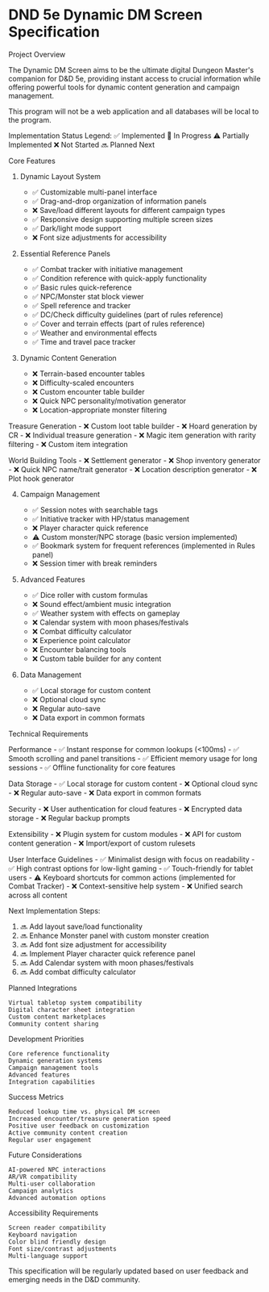 # DND 5e Dynamic DM Screen Specification

Project Overview

The Dynamic DM Screen aims to be the ultimate digital Dungeon Master's companion for D&D 5e, providing instant access to crucial information while offering powerful tools for dynamic content generation and campaign management.

This program will not be a web application and all databases will be local to the program.

Implementation Status Legend:
✅ Implemented
🔄 In Progress
⚠️ Partially Implemented
❌ Not Started
🔜 Planned Next

Core Features

1. Dynamic Layout System
    - ✅ Customizable multi-panel interface
    - ✅ Drag-and-drop organization of information panels
    - ❌ Save/load different layouts for different campaign types
    - ✅ Responsive design supporting multiple screen sizes
    - ✅ Dark/light mode support
    - ❌ Font size adjustments for accessibility

2. Essential Reference Panels
    - ✅ Combat tracker with initiative management
    - ✅ Condition reference with quick-apply functionality
    - ✅ Basic rules quick-reference
    - ✅ NPC/Monster stat block viewer
    - ✅ Spell reference and tracker
    - ✅ DC/Check difficulty guidelines (part of rules reference)
    - ✅ Cover and terrain effects (part of rules reference)
    - ✅ Weather and environmental effects
    - ✅ Time and travel pace tracker

3. Dynamic Content Generation
    - ❌ Terrain-based encounter tables
    - ❌ Difficulty-scaled encounters
    - ❌ Custom encounter table builder
    - ❌ Quick NPC personality/motivation generator
    - ❌ Location-appropriate monster filtering

Treasure Generation
    - ❌ Custom loot table builder
    - ❌ Hoard generation by CR
    - ❌ Individual treasure generation
    - ❌ Magic item generation with rarity filtering
    - ❌ Custom item integration

World Building Tools
    - ❌ Settlement generator
    - ❌ Shop inventory generator
    - ❌ Quick NPC name/trait generator
    - ❌ Location description generator
    - ❌ Plot hook generator

4. Campaign Management
    - ✅ Session notes with searchable tags
    - ✅ Initiative tracker with HP/status management
    - ❌ Player character quick reference
    - ⚠️ Custom monster/NPC storage (basic version implemented)
    - ✅ Bookmark system for frequent references (implemented in Rules panel)
    - ❌ Session timer with break reminders

5. Advanced Features
    - ✅ Dice roller with custom formulas
    - ❌ Sound effect/ambient music integration
    - ✅ Weather system with effects on gameplay
    - ❌ Calendar system with moon phases/festivals
    - ❌ Combat difficulty calculator
    - ❌ Experience point calculator
    - ❌ Encounter balancing tools
    - ❌ Custom table builder for any content

6. Data Management
    - ✅ Local storage for custom content
    - ❌ Optional cloud sync
    - ❌ Regular auto-save
    - ❌ Data export in common formats

Technical Requirements

Performance
    - ✅ Instant response for common lookups (<100ms)
    - ✅ Smooth scrolling and panel transitions
    - ✅ Efficient memory usage for long sessions
    - ✅ Offline functionality for core features

Data Storage
    - ✅ Local storage for custom content
    - ❌ Optional cloud sync
    - ❌ Regular auto-save
    - ❌ Data export in common formats

Security
    - ❌ User authentication for cloud features
    - ❌ Encrypted data storage
    - ❌ Regular backup prompts

Extensibility
    - ❌ Plugin system for custom modules
    - ❌ API for custom content generation
    - ❌ Import/export of custom rulesets

User Interface Guidelines
    - ✅ Minimalist design with focus on readability
    - ✅ High contrast options for low-light gaming
    - ✅ Touch-friendly for tablet users
    - ⚠️ Keyboard shortcuts for common actions (implemented for Combat Tracker)
    - ❌ Context-sensitive help system
    - ❌ Unified search across all content

Next Implementation Steps:
1. 🔜 Add layout save/load functionality
2. 🔜 Enhance Monster panel with custom monster creation
3. 🔜 Add font size adjustment for accessibility
4. 🔜 Implement Player character quick reference panel
5. 🔜 Add Calendar system with moon phases/festivals
6. 🔜 Add combat difficulty calculator

Planned Integrations

    Virtual tabletop system compatibility
    Digital character sheet integration
    Custom content marketplaces
    Community content sharing

Development Priorities

    Core reference functionality
    Dynamic generation systems
    Campaign management tools
    Advanced features
    Integration capabilities

Success Metrics

    Reduced lookup time vs. physical DM screen
    Increased encounter/treasure generation speed
    Positive user feedback on customization
    Active community content creation
    Regular user engagement

Future Considerations

    AI-powered NPC interactions
    AR/VR compatibility
    Multi-user collaboration
    Campaign analytics
    Advanced automation options

Accessibility Requirements

    Screen reader compatibility
    Keyboard navigation
    Color blind friendly design
    Font size/contrast adjustments
    Multi-language support

This specification will be regularly updated based on user feedback and emerging needs in the D&D community.
